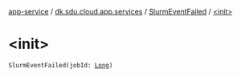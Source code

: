 [app-service](../../index.md) / [dk.sdu.cloud.app.services](../index.md) / [SlurmEventFailed](index.md) / [&lt;init&gt;](./-init-.md)

# &lt;init&gt;

`SlurmEventFailed(jobId: `[`Long`](https://kotlinlang.org/api/latest/jvm/stdlib/kotlin/-long/index.html)`)`